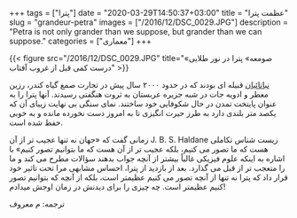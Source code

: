 +++
tags = ["پترا"]
date = "2020-03-29T14:50:37+03:00"
title = "عظمت پترا"
slug = "grandeur-petra"
images = ["/2016/12/DSC_0029.JPG"]
description = "Petra is not only grander than we suppose, but grander than we can suppose."
categories = ["معماری"]
+++

{{< figure src="/2016/12/DSC_0029.JPG" title="«صومعه» پترا در نور طلایی درست کمی قبل از غروب آفتاب" >}}

[نباتائیان][1] قبیله ای بودند که در حدود ۲۰۰۰ سال پیش در تجارت صمغ گیاه کندر، رزین معطر و ادویه جات در شبه جزیره عربستان به ثروت هنگفتی رسیدند. آنها پترا را به عنوان پایتخت تمدن در حال شکوفایی خود ساختند. نمای سنگی بی نهایت زیبای آن که یکصد متر بلندی دارد به طرز حیرت انگیزی تا به امروز دست نخورده مانده و به خوبی حفظ شده است.

<!--more-->

زیست شناس تکاملی <bdi dir="ltr">J. B. S. Haldane</bdi> زمانی گفت که «جهان نه تنها عجیب تر از آن هست که ما تصور می کنیم، بلکه عجیب تر از آن هست که ما بتوانیم تصور کنیم» با اشاره به اینکه علوم فیزیکی غالباً بیشتر از آنچه جواب بدهند سؤالات مطرح می کند و ما را متعجب تر از قبل می گذارد. بعد از بازدید از پترا، احساس مشابهی مرا تحت تاثیر خود قرار داد که پترا نه تنها از آنچه تصور می کنیم عظیمتر است، بلکه از آنچه که بتوانیم تصور کنیم عظیمتر است. چه چیزی را برای دیدنش در زمان اوجش میدادم!

ترجمه: م معروف

[1]: https://fa.wikipedia.org/wiki/%D9%86%D8%A8%D8%B7%DB%8C%E2%80%8C%D9%87%D8%A7
